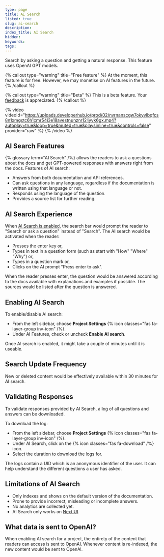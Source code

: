 ```yaml
---
type: page
title: AI Search
listed: true
slug: ai-search
description: 
index_title: AI Search
hidden: 
keywords: 
tags: 
---
```


Search by asking a question and getting a natural response. This feature uses OpenAI GPT models.

{% callout type="warning" title="Free feature" %}
At the moment, this feature is for free. However, we may monetise on AI features in the future.
{% /callout %}

{% callout type="warning" title="Beta" %}
This is a beta feature. Your [feedback](/support-center/contact-us) is appreciated.
{% /callout %}

{% video videoId="https://uploads.developerhub.io/prod/02/nvrnanscgw7okyvlbqfcs8n1xmgxtc6h1cmr54i3e18avestnunznr12liyvk6gx.mp4?autoplay=true&loop=true&muted=true&playsinline=true&controls=false" provider="raw" %}
{% /video %}

## AI Search Features

{% glossary term="AI Search" /%} allows the readers to ask a questions about the docs and get GPT-powered responses with answers right from the docs. Features of AI search: 

- Answers from both documentation and API references.
- Can ask questions in any language, regardless if the documentation is written using that language or not.
- Responds using the language of the question.
- Provides a source list for further reading.

## AI Search Experience

When [AI Search is enabled](/support-center/ai-search#enabling-ai-search), the search bar would prompt the reader to "Search or ask a question" instead of "Search". The AI search would be activated when the reader:

- Presses the enter key or,
- Types in text in a question form (such as start with "How" "Where" "Why") or,
- Types in a question mark or,
- Clicks on the AI prompt "Press enter to ask".

When the reader presses enter, the question would be answered according to the docs available with explanations and examples if possible. The sources would be listed after the question is answered. 

## Enabling AI Search

To enable/disable AI search:

- From the left sidebar, choose **Project Settings** {% icon classes="fas fa-layer-group inv-icon" /%}.
- Under AI Features, check or uncheck **Enable AI search**.

Once AI search is enabled, it might take a couple of minutes until it is useable.

## Search Update Frequency

New or deleted content would be effectively available within 30 minutes for AI search.

## Validating Responses

To validate responses provided by AI Search, a log of all questions and answers can be downloaded.

To download the log:

- From the left sidebar, choose **Project Settings** {% icon classes="fas fa-layer-group inv-icon" /%}.
- Under AI Search, click on the {% icon classes="fas fa-download" /%} icon.
- Select the duration to download the logs for. 

The logs contain a UID which is an anonymous identifier of the user. It can help understand the different questions a user has asked.

## Limitations of AI Search

- Only indexes and shows on the default version of the documentation.
- Prone to provide incorrect, misleading or incomplete answers.
- No analytics are collected yet.
- AI Search only works on [Next UI](/support-center/customising-visuals#next-ui).

## What data is sent to OpenAI?

When enabling AI search for a project, the entirety of the content that readers can access is sent to OpenAI. Whenever content is re-indexed, the new content would be sent to OpenAI.